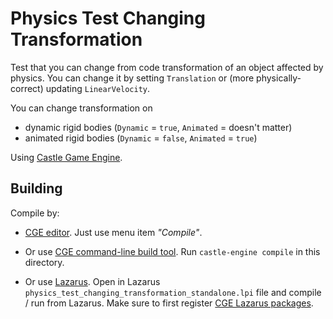 # Physics Test Changing Transformation

Test that you can change from code transformation of an object affected by physics. You can change it by setting `Translation` or (more physically-correct) updating `LinearVelocity`.

You can change transformation on
- dynamic rigid bodies (`Dynamic` = `true`, `Animated` = doesn't matter)
- animated rigid bodies (`Dynamic` = `false`, `Animated` = `true`)

Using [Castle Game Engine](https://castle-engine.io/).

## Building

Compile by:

- [CGE editor](https://castle-engine.io/manual_editor.php). Just use menu item _"Compile"_.

- Or use [CGE command-line build tool](https://castle-engine.io/build_tool). Run `castle-engine compile` in this directory.

- Or use [Lazarus](https://www.lazarus-ide.org/). Open in Lazarus `physics_test_changing_transformation_standalone.lpi` file and compile / run from Lazarus. Make sure to first register [CGE Lazarus packages](https://castle-engine.io/documentation.php).
